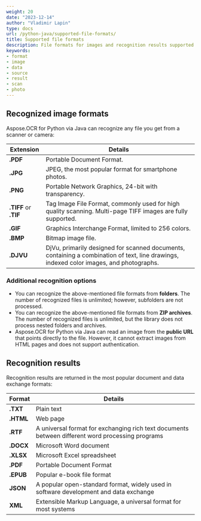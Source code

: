```yaml
---
weight: 20
date: "2023-12-14"
author: "Vladimir Lapin"
type: docs
url: /python-java/supported-file-formats/
title: Supported file formats
description: File formats for images and recognition results supported by Aspose.OCR for Python via Java.
keywords:
- format
- image
- data
- source
- result
- scan
- photo
---
```


## Recognized image formats

Aspose.OCR for Python via Java can recognize any file you get from a scanner or camera:

Extension             | Details
--------------------- | -------
**.PDF**              | Portable Document Format.
**.JPG**              | JPEG, the most popular format for smartphone photos.
**.PNG**              | Portable Network Graphics, 24-bit with transparency.
**.TIFF** or **.TIF** | Tag Image File Format, commonly used for high quality scanning. Multi-page TIFF images are fully supported.
**.GIF**              | Graphics Interchange Format, limited to 256 colors.
**.BMP**              | Bitmap image file.
**.DJVU**             | DjVu, primarily designed for scanned documents, containing a combination of text, line drawings, indexed color images, and photographs.

### Additional recognition options

- You can recognize the above-mentioned file formats from **folders**. The number of recognized files is unlimited; however, subfolders are not processed.
- You can recognize the above-mentioned file formats from **ZIP archives**. The number of recognized files is unlimited, but the library does not process nested folders and archives.
- Aspose.OCR for Python via Java can read an image from the **public URL** that points directly to the file. However, it cannot extract images from HTML pages and does not support authentication.

## Recognition results

Recognition results are returned in the most popular document and data exchange formats:

Format    | Details
--------- | -------
**.TXT**  | Plain text
**.HTML** | Web page
**.RTF**  | A universal format for exchanging rich text documents between different word processing programs
**.DOCX** | Microsoft Word document
**.XLSX** | Microsoft Excel spreadsheet
**.PDF**  | Portable Document Format
**.EPUB** | Popular e-book file format
**JSON**  | A popular open-standard format, widely used in software development and data exchange
**XML**   | Extensible Markup Language, a universal format for most systems
